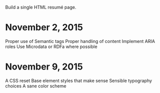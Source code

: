 Build a single HTML resumé page.

# November 2, 2015
Proper use of Semantic tags
Proper handling of content
Implement ARIA roles
Use Microdata or RDFa where possible

# November 9, 2015
A CSS reset
Base element styles that make sense
Sensible typography choices
A sane color scheme
